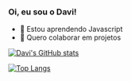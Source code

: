 ### Oi, eu sou o Davi!


- 🌱 Estou aprendendo Javascript
- 👯 Quero colaborar em projetos


  
[![Davi's GitHub stats](https://github-readme-stats.davi-damasio.vercel.app/api?username=davi-damasio&theme=dark)](https://github.com/davi-damasio/github-readme-stats)

[![Top Langs](https://github-readme-stats.davi-damasio.vercel.app/api/top-langs/?username=davi-damasio&theme=dark)](https://github.com/davi-damasio/github-readme-stats)
